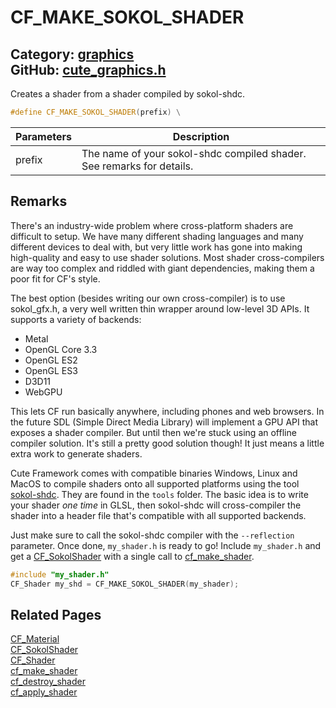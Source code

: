 [](../header.md ':include')

# CF_MAKE_SOKOL_SHADER

Category: [graphics](/api_reference?id=graphics)  
GitHub: [cute_graphics.h](https://github.com/RandyGaul/cute_framework/blob/master/include/cute_graphics.h)  
---

Creates a shader from a shader compiled by sokol-shdc.

```cpp
#define CF_MAKE_SOKOL_SHADER(prefix) \
```

Parameters | Description
--- | ---
prefix | The name of your sokol-shdc compiled shader. See remarks for details.

## Remarks

There's an industry-wide problem where cross-platform shaders are difficult to setup. We have many
different shading languages and many different devices to deal with, but very little work has gone
into making high-quality and easy to use shader solutions. Most shader cross-compilers are way too
complex and riddled with giant dependencies, making them a poor fit for CF's style.

The best option (besides writing our own cross-compiler) is to use sokol_gfx.h, a very well written
thin wrapper around low-level 3D APIs. It supports a variety of backends:

 - Metal
 - OpenGL Core 3.3
 - OpenGL ES2
 - OpenGL ES3
 - D3D11
 - WebGPU

This lets CF run basically anywhere, including phones and web browsers. In the future SDL (Simple
Direct Media Library) will implement a GPU API that exposes a shader compiler. But until then we're
stuck using an offline compiler solution. It's still a pretty good solution though! It just means
a little extra work to generate shaders.

Cute Framework comes with compatible binaries Windows, Linux and MacOS to compile shaders onto
all supported platforms using the tool [sokol-shdc](https://github.com/floooh/sokol-tools/blob/master/docs/sokol-shdc.md). They are found in the `tools` folder.
The basic idea is to write your shader _one time_ in GLSL, then sokol-shdc will cross-compiler the shader
into a header file that's compatible with all supported backends.

Just make sure to call the sokol-shdc compiler with the `--reflection` parameter. Once done, `my_shader.h`
is ready to go! Include `my_shader.h` and get a [CF_SokolShader](/graphics/cf_sokolshader.md) with a single call to [cf_make_shader](/graphics/cf_make_shader.md).

```cpp
#include "my_shader.h"
CF_Shader my_shd = CF_MAKE_SOKOL_SHADER(my_shader);
```

## Related Pages

[CF_Material](/graphics/cf_material.md)  
[CF_SokolShader](/graphics/cf_sokolshader.md)  
[CF_Shader](/graphics/cf_shader.md)  
[cf_make_shader](/graphics/cf_make_shader.md)  
[cf_destroy_shader](/graphics/cf_destroy_shader.md)  
[cf_apply_shader](/graphics/cf_apply_shader.md)  

